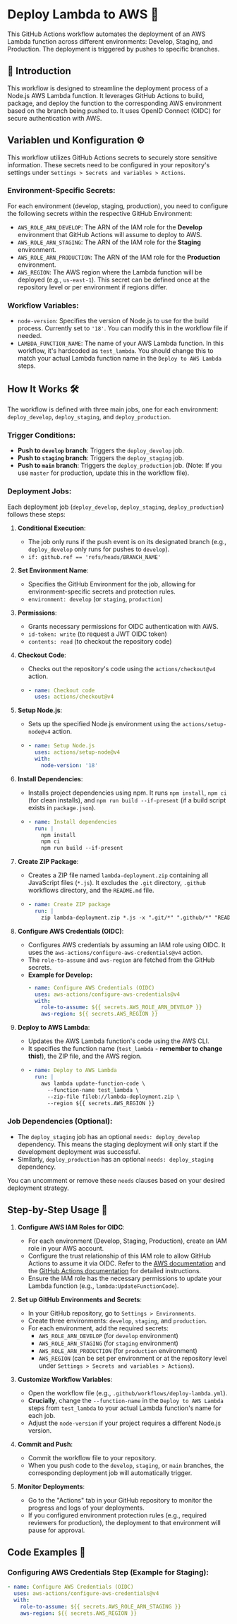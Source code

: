 # Deploy Lambda to AWS 🚀

This GitHub Actions workflow automates the deployment of an AWS Lambda function across different environments: Develop, Staging, and Production. The deployment is triggered by pushes to specific branches.

## 🌟 Introduction

This workflow is designed to streamline the deployment process of a Node.js AWS Lambda function. It leverages GitHub Actions to build, package, and deploy the function to the corresponding AWS environment based on the branch being pushed to. It uses OpenID Connect (OIDC) for secure authentication with AWS.

##  Variablen und Konfiguration ⚙️

This workflow utilizes GitHub Actions secrets to securely store sensitive information. These secrets need to be configured in your repository's settings under `Settings > Secrets and variables > Actions`.

### Environment-Specific Secrets:

For each environment (develop, staging, production), you need to configure the following secrets within the respective GitHub Environment:

* `AWS_ROLE_ARN_DEVELOP`: The ARN of the IAM role for the **Develop** environment that GitHub Actions will assume to deploy to AWS.
* `AWS_ROLE_ARN_STAGING`: The ARN of the IAM role for the **Staging** environment.
* `AWS_ROLE_ARN_PRODUCTION`: The ARN of the IAM role for the **Production** environment.
* `AWS_REGION`: The AWS region where the Lambda function will be deployed (e.g., `us-east-1`). This secret can be defined once at the repository level or per environment if regions differ.

### Workflow Variables:

* `node-version`: Specifies the version of Node.js to use for the build process. Currently set to `'18'`. You can modify this in the workflow file if needed.
* `LAMBDA_FUNCTION_NAME`: The name of your AWS Lambda function. In this workflow, it's hardcoded as `test_lambda`. You should change this to match your actual Lambda function name in the `Deploy to AWS Lambda` steps.

## How It Works 🛠️

The workflow is defined with three main jobs, one for each environment: `deploy_develop`, `deploy_staging`, and `deploy_production`.

### Trigger Conditions:

* **Push to `develop` branch**: Triggers the `deploy_develop` job.
* **Push to `staging` branch**: Triggers the `deploy_staging` job.
* **Push to `main` branch**: Triggers the `deploy_production` job. (Note: If you use `master` for production, update this in the workflow file).

### Deployment Jobs:

Each deployment job (`deploy_develop`, `deploy_staging`, `deploy_production`) follows these steps:

1.  **Conditional Execution**:
    * The job only runs if the push event is on its designated branch (e.g., `deploy_develop` only runs for pushes to `develop`).
    * `if: github.ref == 'refs/heads/BRANCH_NAME'`

2.  **Set Environment Name**:
    * Specifies the GitHub Environment for the job, allowing for environment-specific secrets and protection rules.
    * `environment: develop` (or `staging`, `production`)

3.  **Permissions**:
    * Grants necessary permissions for OIDC authentication with AWS.
    * `id-token: write` (to request a JWT OIDC token)
    * `contents: read` (to checkout the repository code)

4.  **Checkout Code**:
    * Checks out the repository's code using the `actions/checkout@v4` action.
    * ```yaml
      - name: Checkout code
        uses: actions/checkout@v4
      ```

5.  **Setup Node.js**:
    * Sets up the specified Node.js environment using the `actions/setup-node@v4` action.
    * ```yaml
      - name: Setup Node.js
        uses: actions/setup-node@v4
        with:
          node-version: '18'
      ```

6.  **Install Dependencies**:
    * Installs project dependencies using npm. It runs `npm install`, `npm ci` (for clean installs), and `npm run build --if-present` (if a build script exists in `package.json`).
    * ```yaml
      - name: Install dependencies
        run: |
          npm install
          npm ci
          npm run build --if-present
      ```

7.  **Create ZIP Package**:
    * Creates a ZIP file named `lambda-deployment.zip` containing all JavaScript files (`*.js`). It excludes the `.git` directory, `.github` workflows directory, and the `README.md` file.
    * ```yaml
      - name: Create ZIP package
        run: |
          zip lambda-deployment.zip *.js -x ".git/*" ".github/*" "README.md"
      ```

8.  **Configure AWS Credentials (OIDC)**:
    * Configures AWS credentials by assuming an IAM role using OIDC. It uses the `aws-actions/configure-aws-credentials@v4` action.
    * The `role-to-assume` and `aws-region` are fetched from the GitHub secrets.
    * **Example for Develop:**
        ```yaml
        - name: Configure AWS Credentials (OIDC)
          uses: aws-actions/configure-aws-credentials@v4
          with:
            role-to-assume: ${{ secrets.AWS_ROLE_ARN_DEVELOP }}
            aws-region: ${{ secrets.AWS_REGION }}
        ```

9.  **Deploy to AWS Lambda**:
    * Updates the AWS Lambda function's code using the AWS CLI.
    * It specifies the function name (`test_lambda` - **remember to change this!**), the ZIP file, and the AWS region.
    * ```yaml
      - name: Deploy to AWS Lambda
        run: |
          aws lambda update-function-code \
            --function-name test_lambda \
            --zip-file fileb://lambda-deployment.zip \
            --region ${{ secrets.AWS_REGION }}
      ```

### Job Dependencies (Optional):

* The `deploy_staging` job has an optional `needs: deploy_develop` dependency. This means the staging deployment will only start if the development deployment was successful.
* Similarly, `deploy_production` has an optional `needs: deploy_staging` dependency.

You can uncomment or remove these `needs` clauses based on your desired deployment strategy.

## Step-by-Step Usage 📖

1.  **Configure AWS IAM Roles for OIDC**:
    * For each environment (Develop, Staging, Production), create an IAM role in your AWS account.
    * Configure the trust relationship of this IAM role to allow GitHub Actions to assume it via OIDC. Refer to the [AWS documentation](https://docs.aws.amazon.com/IAM/latest/UserGuide/id_roles_providers_create_oidc.html) and the [GitHub Actions documentation](https://docs.github.com/en/actions/deployment/security-hardening-your-deployments/configuring-openid-connect-in-amazon-web-services) for detailed instructions.
    * Ensure the IAM role has the necessary permissions to update your Lambda function (e.g., `lambda:UpdateFunctionCode`).

2.  **Set up GitHub Environments and Secrets**:
    * In your GitHub repository, go to `Settings > Environments`.
    * Create three environments: `develop`, `staging`, and `production`.
    * For each environment, add the required secrets:
        * `AWS_ROLE_ARN_DEVELOP` (for `develop` environment)
        * `AWS_ROLE_ARN_STAGING` (for `staging` environment)
        * `AWS_ROLE_ARN_PRODUCTION` (for `production` environment)
        * `AWS_REGION` (can be set per environment or at the repository level under `Settings > Secrets and variables > Actions`).

3.  **Customize Workflow Variables**:
    * Open the workflow file (e.g., `.github/workflows/deploy-lambda.yml`).
    * **Crucially**, change the `--function-name` in the `Deploy to AWS Lambda` steps from `test_lambda` to your actual Lambda function's name for each job.
    * Adjust the `node-version` if your project requires a different Node.js version.

4.  **Commit and Push**:
    * Commit the workflow file to your repository.
    * When you push code to the `develop`, `staging`, or `main` branches, the corresponding deployment job will automatically trigger.

5.  **Monitor Deployments**:
    * Go to the "Actions" tab in your GitHub repository to monitor the progress and logs of your deployments.
    * If you configured environment protection rules (e.g., required reviewers for production), the deployment to that environment will pause for approval.

## Code Examples 📝

### Configuring AWS Credentials Step (Example for Staging):

```yaml
- name: Configure AWS Credentials (OIDC)
  uses: aws-actions/configure-aws-credentials@v4
  with:
    role-to-assume: ${{ secrets.AWS_ROLE_ARN_STAGING }}
    aws-region: ${{ secrets.AWS_REGION }}
